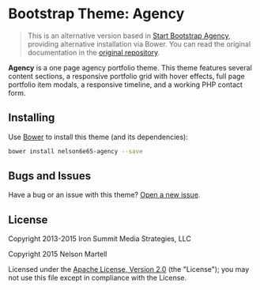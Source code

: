 # Bootstrap Theme: Agency

> This is an alternative version based in [Start Bootstrap Agency](http://startbootstrap.com/template-overviews/agency/), providing alternative installation via Bower.
> You can read the original documentation in the [original repository](https://github.com/IronSummitMedia/startbootstrap-agency).

**Agency** is a one page agency portfolio theme. This theme features several content sections, a responsive portfolio grid with hover effects, full page portfolio item modals, a responsive timeline, and a working PHP contact form.

## Installing

Use [Bower](http://bower.io) to install this theme (and its dependencies):

```bash
bower install nelson6e65-agency --save
```

## Bugs and Issues

Have a bug or an issue with this theme? [Open a new issue](https://github.com/nelson6e65/bootstrap-agency-theme/issues).

## License

Copyright 2013-2015 Iron Summit Media Strategies, LLC

Copyright 2015 Nelson Martell

Licensed under the [Apache License, Version 2.0](http://www.apache.org/licenses/LICENSE-2.0) (the "License");
you may not use this file except in compliance with the License.
